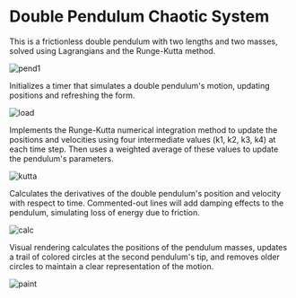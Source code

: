 # Double Pendulum Chaotic System
This is a frictionless double pendulum with two lengths and two masses, solved using Lagrangians and the Runge-Kutta method.

![pend1](https://github.com/akingry/DoublePendulum/assets/111338740/4ab01fff-ad36-46c9-bc06-48e7ffaa0881)

Initializes a timer that simulates a double pendulum's motion, updating positions and refreshing the form.

![load](https://github.com/akingry/DoublePendulum/assets/111338740/7f3eed47-6324-470f-8c84-6b5d46548573)

Implements the Runge-Kutta numerical integration method to update the positions and velocities using four intermediate values (k1, k2, k3, k4) at each time step. Then uses a weighted average of these values to update the pendulum's parameters.

![kutta](https://github.com/akingry/DoublePendulum/assets/111338740/fd770e99-eb13-435c-abe5-fc7d5bdf3b4e)

Calculates the derivatives of the double pendulum's position and velocity with respect to time. Commented-out lines will add damping effects to the pendulum, simulating loss of energy due to friction.

![calc](https://github.com/akingry/DoublePendulum/assets/111338740/0294832b-a1c2-43f1-9e67-e0ec53d217b7)

Visual rendering calculates the positions of the pendulum masses, updates a trail of colored circles at the second pendulum's tip, and removes older circles to maintain a clear representation of the motion.

![paint](https://github.com/akingry/DoublePendulum/assets/111338740/f25cb2d5-2061-4b6e-b0fa-1f5f7aa7a169)

